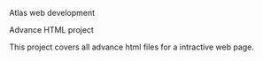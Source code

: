 Atlas web development 

Advance HTML project

This project covers all advance html files for a intractive web page.